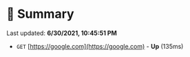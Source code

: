 # 📖 Summary
Last updated: **6/30/2021, 10:45:51 PM**

- `GET` [https://google.com](https://google.com) - **Up** (135ms)

